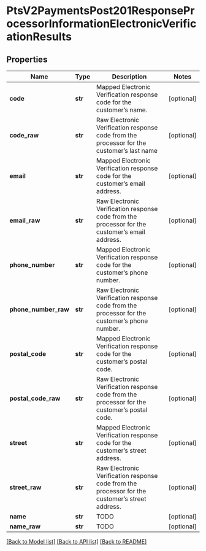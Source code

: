 # PtsV2PaymentsPost201ResponseProcessorInformationElectronicVerificationResults

## Properties
Name | Type | Description | Notes
------------ | ------------- | ------------- | -------------
**code** | **str** | Mapped Electronic Verification response code for the customer’s name.  | [optional] 
**code_raw** | **str** | Raw Electronic Verification response code from the processor for the customer’s last name | [optional] 
**email** | **str** | Mapped Electronic Verification response code for the customer’s email address.  | [optional] 
**email_raw** | **str** | Raw Electronic Verification response code from the processor for the customer’s email address. | [optional] 
**phone_number** | **str** | Mapped Electronic Verification response code for the customer’s phone number.  | [optional] 
**phone_number_raw** | **str** | Raw Electronic Verification response code from the processor for the customer’s phone number. | [optional] 
**postal_code** | **str** | Mapped Electronic Verification response code for the customer’s postal code.  | [optional] 
**postal_code_raw** | **str** | Raw Electronic Verification response code from the processor for the customer’s postal code. | [optional] 
**street** | **str** | Mapped Electronic Verification response code for the customer’s street address.  | [optional] 
**street_raw** | **str** | Raw Electronic Verification response code from the processor for the customer’s street address. | [optional] 
**name** | **str** | TODO  | [optional] 
**name_raw** | **str** | TODO | [optional] 

[[Back to Model list]](../README.md#documentation-for-models) [[Back to API list]](../README.md#documentation-for-api-endpoints) [[Back to README]](../README.md)


